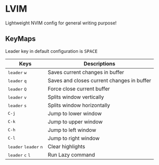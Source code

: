 LVIM
====

Lightweight NVIM config for general writing purpose!

KeyMaps
-------

Leader key in default configuration is <kbd>SPACE</kbd>

| Keys                                             | Descriptions                               |
|--------------------------------------------------|--------------------------------------------|
| <kbd>leader</kbd> <kbd>w</kbd>                   | Saves current changes in buffer            |
| <kbd>leader</kbd> <kbd>q</kbd>                   | Saves and closes current changes in buffer |
| <kbd>leader</kbd> <kbd>Q</kbd>                   | Force close current buffer                 |
| <kbd>leader</kbd> <kbd>v</kbd>                   | Splits window vertically                   |
| <kbd>leader</kbd> <kbd>s</kbd>                   | Splits window horizontally                 |
| <kbd>C-j</kbd>                                   | Jump to lower window                       |
| <kbd>C-k</kbd>                                   | Jump to upper window                       |
| <kbd>C-h</kbd>                                   | Jump to left window                        |
| <kbd>C-l</kbd>                                   | Jump to right window                       |
| <kbd>leader</kbd> <kbd>leader</kbd> <kbd>n</kbd> | Clear highlights                           |
| <kbd>leader</kbd> <kbd>c</kbd> <kbd>l</kbd>      | Run Lazy command                           |
